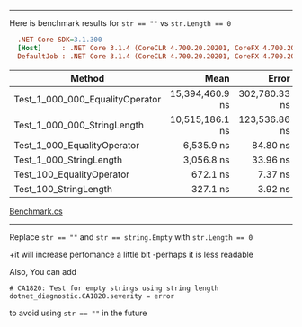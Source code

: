 ___
Here is benchmark results for `str == ""` vs `str.Length == 0`

``` ini
  .NET Core SDK=3.1.300
  [Host]     : .NET Core 3.1.4 (CoreCLR 4.700.20.20201, CoreFX 4.700.20.22101), X64 RyuJIT
  DefaultJob : .NET Core 3.1.4 (CoreCLR 4.700.20.20201, CoreFX 4.700.20.22101), X64 RyuJIT
```
|                          Method |            Mean |         Error |        StdDev |
|-------------------------------- |----------------:|--------------:|--------------:|
| Test_1_000_000_EqualityOperator | 15,394,460.9 ns | 302,780.33 ns | 488,933.80 ns |
|     Test_1_000_000_StringLength | 10,515,186.1 ns | 123,536.86 ns | 103,158.88 ns |
|     Test_1_000_EqualityOperator |      6,535.9 ns |      84.80 ns |      75.18 ns |
|         Test_1_000_StringLength |      3,056.8 ns |      33.96 ns |      30.11 ns |
|       Test_100_EqualityOperator |        672.1 ns |       7.37 ns |       5.75 ns |
|           Test_100_StringLength |        327.1 ns |       3.92 ns |       3.67 ns |

[Benchmark.cs](https://github.com/makeProjectGreatAgain/BenchmarkEmptyString/blob/master/TestComparingWithEmptyString/Benchmark.cs)

___
Replace `str == ""` and `str == string.Empty` 
with `str.Length == 0`

+it will increase perfomance a little bit
-perhaps it is less readable

Also, You can add
```
# CA1820: Test for empty strings using string length
dotnet_diagnostic.CA1820.severity = error
```
to avoid using `str == ""` in the future
